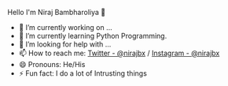 Hello I'm Niraj Bambharoliya 👋
 
- 🔭 I’m currently working on ...
- 🌱 I’m currently learning Python Programming.
- 🤔 I’m looking for help with ...
- 📫 How to reach me: [Twitter - @nirajbx](https://twitter.com/nirajbx) /  [Instagram - @nirajbx](https://www.instagram.com/nirajbx/?hl=en) 
- 😄 Pronouns: He/His
- ⚡ Fun fact: I do a lot of Intrusting things
